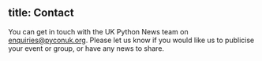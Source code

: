 title: Contact
---
You can get in touch with the UK Python News team on enquiries@pyconuk.org.
Please let us know if you would like us to publicise your event or group, or
have any news to share.
